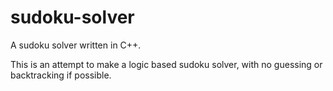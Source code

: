 # sudoku-solver
A sudoku solver written in C++.

This is an attempt to make a logic based sudoku solver, with no guessing or backtracking if possible.
